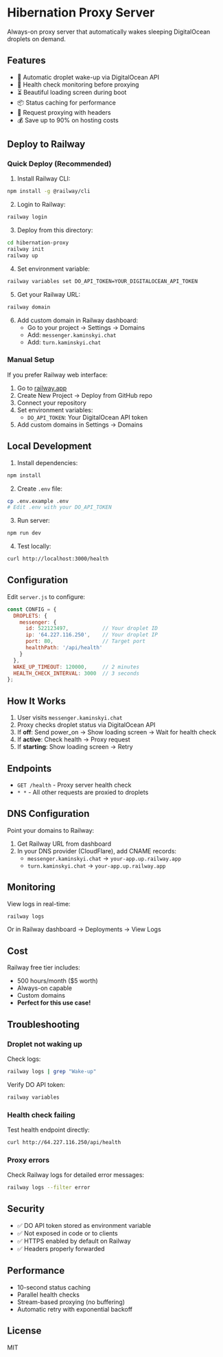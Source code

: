 # Hibernation Proxy Server

Always-on proxy server that automatically wakes sleeping DigitalOcean droplets on demand.

## Features

- 🌅 Automatic droplet wake-up via DigitalOcean API
- 🏥 Health check monitoring before proxying
- ⏳ Beautiful loading screen during boot
- 📦 Status caching for performance
- 🔄 Request proxying with headers
- 💰 Save up to 90% on hosting costs

## Deploy to Railway

### Quick Deploy (Recommended)

1. Install Railway CLI:
```bash
npm install -g @railway/cli
```

2. Login to Railway:
```bash
railway login
```

3. Deploy from this directory:
```bash
cd hibernation-proxy
railway init
railway up
```

4. Set environment variable:
```bash
railway variables set DO_API_TOKEN=YOUR_DIGITALOCEAN_API_TOKEN
```

5. Get your Railway URL:
```bash
railway domain
```

6. Add custom domain in Railway dashboard:
   - Go to your project → Settings → Domains
   - Add: `messenger.kaminskyi.chat`
   - Add: `turn.kaminskyi.chat`

### Manual Setup

If you prefer Railway web interface:

1. Go to [railway.app](https://railway.app)
2. Create New Project → Deploy from GitHub repo
3. Connect your repository
4. Set environment variables:
   - `DO_API_TOKEN`: Your DigitalOcean API token
5. Add custom domains in Settings → Domains

## Local Development

1. Install dependencies:
```bash
npm install
```

2. Create `.env` file:
```bash
cp .env.example .env
# Edit .env with your DO_API_TOKEN
```

3. Run server:
```bash
npm run dev
```

4. Test locally:
```bash
curl http://localhost:3000/health
```

## Configuration

Edit `server.js` to configure:

```javascript
const CONFIG = {
  DROPLETS: {
    messenger: {
      id: 522123497,           // Your droplet ID
      ip: '64.227.116.250',    // Your droplet IP
      port: 80,                // Target port
      healthPath: '/api/health'
    }
  },
  WAKE_UP_TIMEOUT: 120000,     // 2 minutes
  HEALTH_CHECK_INTERVAL: 3000  // 3 seconds
};
```

## How It Works

1. User visits `messenger.kaminskyi.chat`
2. Proxy checks droplet status via DigitalOcean API
3. If **off**: Send power_on → Show loading screen → Wait for health check
4. If **active**: Check health → Proxy request
5. If **starting**: Show loading screen → Retry

## Endpoints

- `GET /health` - Proxy server health check
- `* *` - All other requests are proxied to droplets

## DNS Configuration

Point your domains to Railway:

1. Get Railway URL from dashboard
2. In your DNS provider (CloudFlare), add CNAME records:
   - `messenger.kaminskyi.chat` → `your-app.up.railway.app`
   - `turn.kaminskyi.chat` → `your-app.up.railway.app`

## Monitoring

View logs in real-time:

```bash
railway logs
```

Or in Railway dashboard → Deployments → View Logs

## Cost

Railway free tier includes:
- 500 hours/month ($5 worth)
- Always-on capable
- Custom domains
- **Perfect for this use case!**

## Troubleshooting

### Droplet not waking up

Check logs:
```bash
railway logs | grep "Wake-up"
```

Verify DO API token:
```bash
railway variables
```

### Health check failing

Test health endpoint directly:
```bash
curl http://64.227.116.250/api/health
```

### Proxy errors

Check Railway logs for detailed error messages:
```bash
railway logs --filter error
```

## Security

- ✅ DO API token stored as environment variable
- ✅ Not exposed in code or to clients
- ✅ HTTPS enabled by default on Railway
- ✅ Headers properly forwarded

## Performance

- 10-second status caching
- Parallel health checks
- Stream-based proxying (no buffering)
- Automatic retry with exponential backoff

## License

MIT
